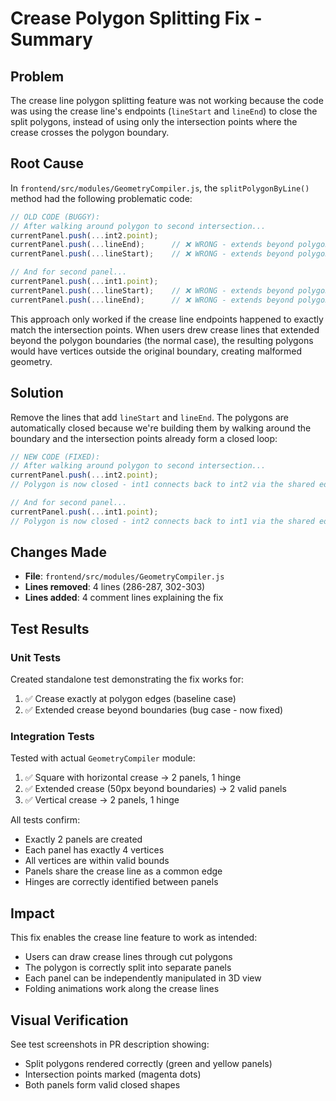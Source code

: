 # Crease Polygon Splitting Fix - Summary

## Problem
The crease line polygon splitting feature was not working because the code was using the crease line's endpoints (`lineStart` and `lineEnd`) to close the split polygons, instead of using only the intersection points where the crease crosses the polygon boundary.

## Root Cause
In `frontend/src/modules/GeometryCompiler.js`, the `splitPolygonByLine()` method had the following problematic code:

```javascript
// OLD CODE (BUGGY):
// After walking around polygon to second intersection...
currentPanel.push(...int2.point);
currentPanel.push(...lineEnd);      // ❌ WRONG - extends beyond polygon
currentPanel.push(...lineStart);    // ❌ WRONG - extends beyond polygon

// And for second panel...
currentPanel.push(...int1.point);
currentPanel.push(...lineStart);    // ❌ WRONG - extends beyond polygon
currentPanel.push(...lineEnd);      // ❌ WRONG - extends beyond polygon
```

This approach only worked if the crease line endpoints happened to exactly match the intersection points. When users drew crease lines that extended beyond the polygon boundaries (the normal case), the resulting polygons would have vertices outside the original boundary, creating malformed geometry.

## Solution
Remove the lines that add `lineStart` and `lineEnd`. The polygons are automatically closed because we're building them by walking around the boundary and the intersection points already form a closed loop:

```javascript
// NEW CODE (FIXED):
// After walking around polygon to second intersection...
currentPanel.push(...int2.point);
// Polygon is now closed - int1 connects back to int2 via the shared edge

// And for second panel...
currentPanel.push(...int1.point);
// Polygon is now closed - int2 connects back to int1 via the shared edge
```

## Changes Made
- **File**: `frontend/src/modules/GeometryCompiler.js`
- **Lines removed**: 4 lines (286-287, 302-303)
- **Lines added**: 4 comment lines explaining the fix

## Test Results

### Unit Tests
Created standalone test demonstrating the fix works for:
1. ✅ Crease exactly at polygon edges (baseline case)
2. ✅ Extended crease beyond boundaries (bug case - now fixed)

### Integration Tests
Tested with actual `GeometryCompiler` module:
1. ✅ Square with horizontal crease → 2 panels, 1 hinge
2. ✅ Extended crease (50px beyond boundaries) → 2 valid panels
3. ✅ Vertical crease → 2 panels, 1 hinge

All tests confirm:
- Exactly 2 panels are created
- Each panel has exactly 4 vertices
- All vertices are within valid bounds
- Panels share the crease line as a common edge
- Hinges are correctly identified between panels

## Impact
This fix enables the crease line feature to work as intended:
- Users can draw crease lines through cut polygons
- The polygon is correctly split into separate panels
- Each panel can be independently manipulated in 3D view
- Folding animations work along the crease lines

## Visual Verification
See test screenshots in PR description showing:
- Split polygons rendered correctly (green and yellow panels)
- Intersection points marked (magenta dots)
- Both panels form valid closed shapes
